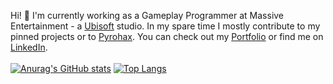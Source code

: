 Hi! 👋
I'm currently working as a Gameplay Programmer at Massive Entertainment - a [Ubisoft](https://github.com/ubisoft) studio. In my spare time I mostly contribute to my pinned projects or to [Pyrohax](https://github.com/Pyrohax). You can check out my [Portfolio](http://jasperdre.com/) or find me on [LinkedIn](https://www.linkedin.com/in/jasperdre/).
<br />
<br />
[![Anurag's GitHub stats](https://github-readme-stats.vercel.app/api?username=jasperdre&show_icons=true&count_private=true&hide=contribs)](https://github.com/JasperDre/)
[![Top Langs](https://github-readme-stats.vercel.app/api/top-langs/?username=jasperdre&layout=compact)](https://github.com/JasperDre/)

